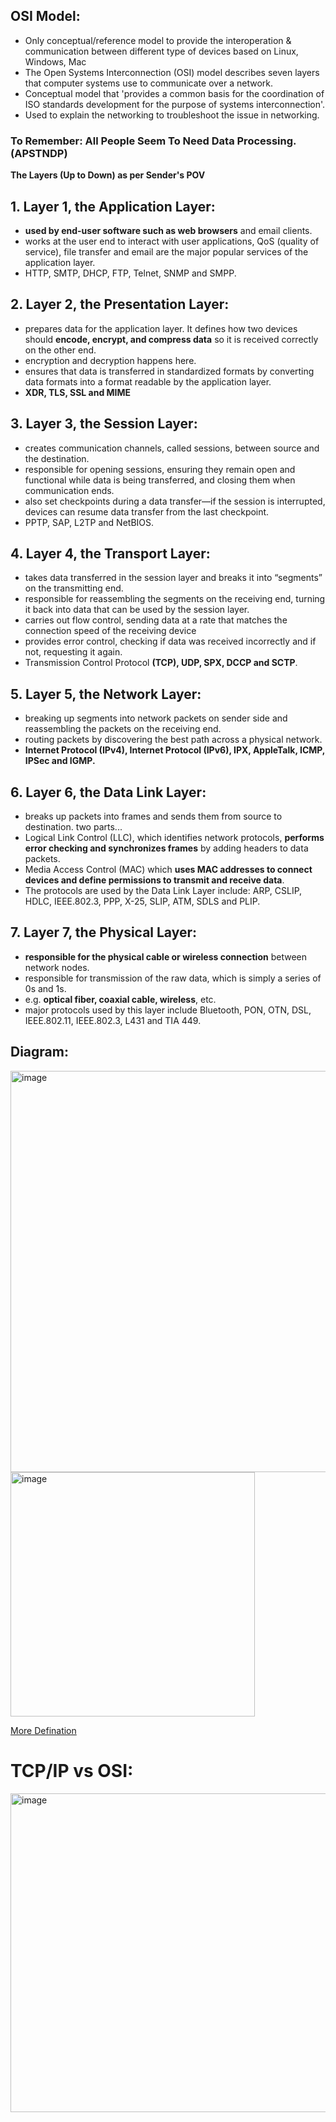 ## OSI Model:
- Only conceptual/reference model to provide the interoperation & communication between different type of devices based on Linux, Windows, Mac
- The Open Systems Interconnection (OSI) model describes seven layers that computer systems use to communicate over a network.
- Conceptual model that 'provides a common basis for the coordination of ISO standards development for the purpose of systems interconnection'.
- Used to explain the networking to troubleshoot the issue in networking.

### To Remember: All People Seem To Need Data Processing. (APSTNDP)

**The Layers (Up to Down) as per Sender's POV**

## 1. Layer 1, the Application Layer: 
- **used by end-user software such as web browsers** and email clients.
- works at the user end to interact with user applications, QoS (quality of service), file transfer and email are the major popular services of the application layer.
- HTTP, SMTP, DHCP, FTP, Telnet, SNMP and SMPP.

## 2. Layer 2, the Presentation Layer: 
- prepares data for the application layer. It defines how two devices should **encode, encrypt, and compress data** so it is received correctly on the other end.
- encryption and decryption happens here.
- ensures that data is transferred in standardized formats by converting data formats into a format readable by the application layer.
- **XDR, TLS, SSL and MIME**

## 3. Layer 3, the Session Layer: 
- creates communication channels, called sessions, between source and the destination.
- responsible for opening sessions, ensuring they remain open and functional while data is being transferred, and closing them when communication ends.
- also set checkpoints during a data transfer—if the session is interrupted, devices can resume data transfer from the last checkpoint.
- PPTP, SAP, L2TP and NetBIOS.


## 4. Layer 4, the Transport Layer: 
- takes data transferred in the session layer and breaks it into “segments” on the transmitting end.
- responsible for reassembling the segments on the receiving end, turning it back into data that can be used by the session layer.
- carries out flow control, sending data at a rate that matches the connection speed of the receiving device
- provides error control, checking if data was received incorrectly and if not, requesting it again.
- Transmission Control Protocol **(TCP), UDP, SPX, DCCP and SCTP**.

## 5. Layer 5, the Network Layer: 
- breaking up segments into network packets on sender side and reassembling the packets on the receiving end.
- routing packets by discovering the best path across a physical network.
- **Internet Protocol (IPv4), Internet Protocol (IPv6), IPX, AppleTalk, ICMP, IPSec and IGMP.**

## 6. Layer 6, the Data Link Layer: 
- breaks up packets into frames and sends them from source to destination. two parts...
- Logical Link Control (LLC), which identifies network protocols, **performs error checking and synchronizes frames** by adding headers to data packets.
- Media Access Control (MAC) which **uses MAC addresses to connect devices and define permissions to transmit and receive data**.
- The protocols are used by the Data Link Layer include: ARP, CSLIP, HDLC, IEEE.802.3, PPP, X-25, SLIP, ATM, SDLS and PLIP.

## 7. Layer 7, the Physical Layer: 
- **responsible for the physical cable or wireless connection** between network nodes.
- responsible for transmission of the raw data, which is simply a series of 0s and 1s.
- e.g. **optical fiber, coaxial cable, wireless**, etc.
- major protocols used by this layer include Bluetooth, PON, OTN, DSL, IEEE.802.11, IEEE.802.3, L431 and TIA 449.


## Diagram:
<img width="642" alt="image" src="https://user-images.githubusercontent.com/40174034/216824373-7682eb5a-00b3-4a82-b9ae-db7f377a337f.png">
<img width="391" alt="image" src="https://user-images.githubusercontent.com/40174034/216824781-f5b20236-8e68-496d-aecf-7e95b7403074.png">

[More Defination](https://www.guru99.com/layers-of-osi-model.html)

# TCP/IP vs OSI:
<img width="510" alt="image" src="https://user-images.githubusercontent.com/40174034/216825514-c0fda9b9-41d4-4cb0-8712-09e37c78bc42.png">

